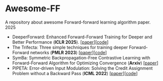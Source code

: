 # Awesome-FF
A repository about awesome Forward-forward learning algorithm paper. 
2025 
- DeeperForward: Enhanced Forward-Forward Training for Deeper and Better Performance (**ICLR 2025**). [[paper](https://openreview.net/pdf?id=kOYnXVQCtA)][[code](https://github.com/tobysunsun/deeperforward)]
- The Trifecta: Three simple techniques for training deeper Forward-Forward networks (**PMLR 2023**) [[paper](https://arxiv.org/abs/2311.18130)][[code](https://github.com/tdooms/trifecta)]
- SymBa: Symmetric Backpropagation-Free
Contrastive Learning with Forward-Forward
Algorithm for Optimizing Convergence (**Arxiv**) [[paper](https://arxiv.org/pdf/2303.08418)]
- PIPETA: Error-driven Input Modulation: Solving the Credit Assignment Problem without
a Backward Pass (**ICML 2022**) [[paper](https://arxiv.org/pdf/2201.11665)][[code](https://github.com/GiorgiaD/PEPITA)]


